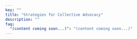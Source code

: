 ```yaml
---
key: ""
title: "Strategies for Collective Advocacy"
description: ""
faq:
  "(content coming soon...)": "(content coming soon...)"
---
```

